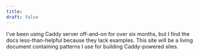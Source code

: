 ```yaml
---
title:
draft: false
---
```


I've been using Caddy server off-and-on for over six months, but I find the docs less-than-helpful because they lack examples. This site will be a living document containing patterns I use for building Caddy-powered sites.
